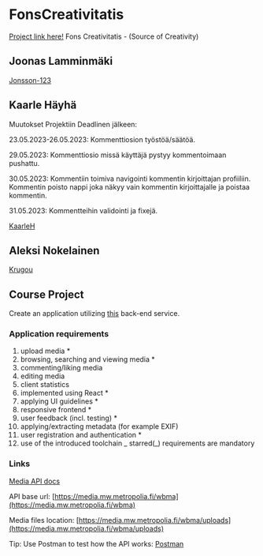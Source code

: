 # FonsCreativitatis

[Project link here!](https://krugou.github.io/FonsCreativitatis/project/)
Fons Creativitatis - (Source of Creativity)

## Joonas Lamminmäki

[Jonsson-123](https://github.com/Jonsson-123)

## Kaarle Häyhä

Muutokset Projektiin Deadlinen jälkeen:

23.05.2023-26.05.2023: Kommenttiosion työstöä/säätöä.

29.05.2023: Kommenttiosio missä käyttäjä pystyy kommentoimaan pushattu.

30.05.2023: Kommentiin toimiva navigointi kommentin kirjoittajan profiiliin. Kommentin poisto nappi joka näkyy vain kommentin kirjoittajalle ja poistaa kommentin.

31.05.2023: Kommentteihin validointi ja fixejä.

[KaarleH](https://github.com/KaarleH)

## Aleksi Nokelainen

[Krugou](https://github.com/Krugou)

## Course Project

Create an application utilizing [this](https://media-new.mw.metropolia.fi/wbma/docs/) back-end service.

### Application requirements

1. upload media \*
2. browsing, searching and viewing media \*
3. commenting/liking media
4. editing media
5. client statistics
6. implemented using React \*
7. applying UI guidelines \*
8. responsive frontend \*
9. user feedback (incl. testing) \*
10. applying/extracting metadata (for example EXIF)
11. user registration and authentication \*
12. use of the introduced toolchain _
    starred(_) requirements are mandatory

### Links

[Media API docs](https://media.mw.metropolia.fi/wbma/docs/)

API base url: [https://media.mw.metropolia.fi/wbma](https://media.mw.metropolia.fi/wbma)

Media files location: [https://media.mw.metropolia.fi/wbma/uploads](https://media.mw.metropolia.fi/wbma/uploads)

Tip: Use Postman to test how the API works: [Postman](https://www.getpostman.com/)
